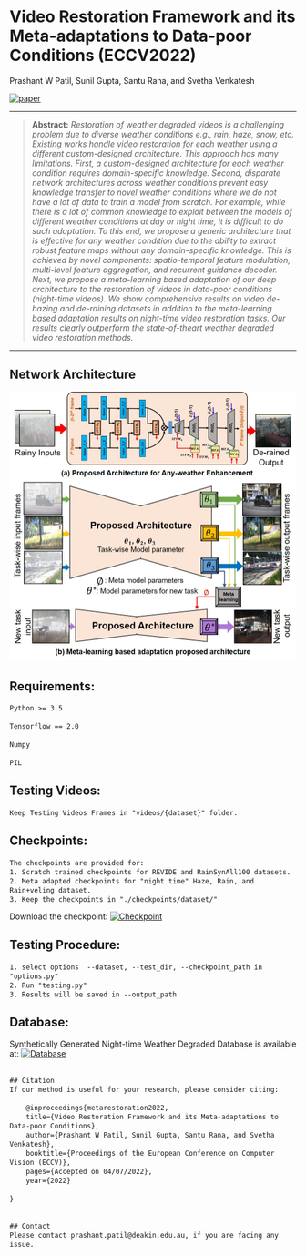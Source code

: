 # Video Restoration Framework and its Meta-adaptations to Data-poor Conditions (ECCV2022)
Prashant W Patil, Sunil Gupta, Santu Rana, and Svetha Venkatesh


[![paper](https://img.shields.io/badge/Paper-<COLOR>.svg)](https://drive.google.com/file/d/1itwA0a1JQvS6sVsGDJ8Pt2DnQtG3UrJ8/view?usp=sharing)


<hr />

> **Abstract:** *Restoration of weather degraded videos is a challenging problem due to diverse weather conditions e.g., rain, haze, snow, etc. Existing works handle video restoration for each weather using a different custom-designed architecture. This approach has many limitations. First, a custom-designed architecture for each weather condition requires domain-specific knowledge. Second, disparate network architectures across weather conditions prevent easy knowledge transfer to novel weather conditions where we do not have a lot of data to train a model from scratch. For example, while there is a lot of common knowledge to exploit between the models of different weather conditions at day or night time, it is difficult to do such adaptation. To this end, we propose a generic architecture that is effective for any weather condition due to the ability to extract robust feature maps without any domain-specific knowledge. This is achieved by novel components: spatio-temporal feature modulation, multi-level feature aggregation, and recurrent guidance decoder. Next, we propose a meta-learning based adaptation of our deep architecture to the restoration of videos in data-poor conditions (night-time videos). We show comprehensive results on video de-hazing and de-raining datasets in addition to the meta-learning based adaptation results on night-time video restoration tasks. Our results clearly outperform the state-of-theart weather degraded video restoration methods.* 
<hr />

## Network Architecture

<img src = 'Overview.jpg'> 

## Requirements:

	Python >= 3.5

	Tensorflow == 2.0

	Numpy

	PIL

## Testing Videos:
	Keep Testing Videos Frames in "videos/{dataset}" folder.

## Checkpoints:
	The checkpoints are provided for:
	1. Scratch trained checkpoints for REVIDE and RainSynAll100 datasets.
	2. Meta adapted checkpoints for "night time" Haze, Rain, and Rain+veling dataset.
	3. Keep the checkpoints in "./checkpoints/dataset/"
Download the checkpoint: [![Checkpoint](https://img.shields.io/badge/Checkpoint-<COLOR>.svg)](https://drive.google.com/file/d/10ouP6HFPLAeGygmEmvhXHThks4EEJsRE/view?usp=sharing)

## Testing Procedure:
	1. select options  --dataset, --test_dir, --checkpoint_path in "options.py"  
	2. Run "testing.py"
	3. Results will be saved in --output_path

## Database:


Synthetically Generated Night-time Weather Degraded Database is available at: [![Database](https://img.shields.io/badge/Database-<COLOR>.svg)](https://drive.google.com/drive/folders/1zsW1D8Wtj_0GH1OOHSL7dwR_MIkZ8-zp?usp=sharing)

```

## Citation
If our method is useful for your research, please consider citing:
    
    @inproceedings{metarestoration2022,
	title={Video Restoration Framework and its Meta-adaptations to Data-poor Conditions},
	author={Prashant W Patil, Sunil Gupta, Santu Rana, and Svetha Venkatesh},
	booktitle={Proceedings of the European Conference on Computer Vision (ECCV)},
	pages={Accepted on 04/07/2022},
	year={2022}

}


## Contact
Please contact prashant.patil@deakin.edu.au, if you are facing any issue.


